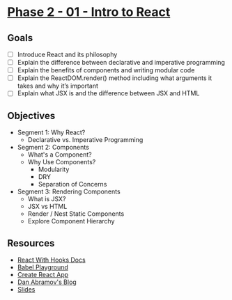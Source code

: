 # <a href="https://01-intro-to-react-slides.netlify.app/" target="_blank">Phase 2 - 01 - Intro to React</a>

## Goals

- [ ] Introduce React and its philosophy
- [ ] Explain the difference between declarative and imperative programming
- [ ] Explain the benefits of components and writing modular code
- [ ] Explain the ReactDOM.render() method including what arguments it takes and why it’s important
- [ ] Explain what JSX is and the difference between JSX and HTML

## Objectives

- Segment 1: Why React?
    - Declarative vs. Imperative Programming
- Segment 2: Components
    - What's a Component?
    - Why Use Components?
        - Modularity
        - DRY
        - Separation of Concerns
- Segment 3: Rendering Components
    - What is JSX?
    - JSX vs HTML
    - Render / Nest Static Components
    - Explore Component Hierarchy

## Resources

- [React With Hooks Docs](https://intro-react-slides.netlify.app/)
- [Babel Playground](https://babeljs.io/repl#?browsers=defaults%2C%20not%20ie%2011%2C%20not%20ie_mob%2011&build=&builtIns=false&corejs=3.6&spec=false&loose=false&code_lz=Q&debug=false&forceAllTransforms=false&shippedProposals=false&circleciRepo=&evaluate=false&fileSize=false&timeTravel=false&sourceType=module&lineWrap=true&presets=env%2Creact%2Cstage-2&prettier=false&targets=&version=7.15.2&externalPlugins=&assumptions=%7B%7D)
- [Create React App](https://create-react-app.dev/)
- [Dan Abramov's Blog](https://create-react-app.dev/)
- [Slides](https://01-intro-to-react-slides.netlify.app/)
